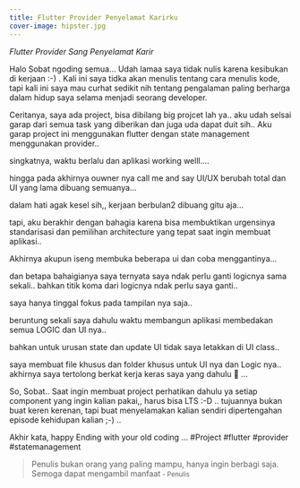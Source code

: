 ```yaml
---
title: Flutter Provider Penyelamat Karirku
cover-image: hipster.jpg
---
```


*Flutter Provider Sang Penyelamat Karir*

Halo Sobat ngoding semua... Udah lamaa saya tidak nulis karena kesibukan di kerjaan :-) . Kali ini saya tidka akan menulis tentang cara menulis kode, tapi kali ini saya mau curhat sedikit nih tentang pengalaman paling berharga dalam hidup saya selama menjadi seorang developer. 

Ceritanya, saya ada project, bisa dibilang big projcet lah ya..
aku udah selsai garap dari semua task yang diberikan dan juga uda dapat duit sih..
Aku garap project ini menggunakan flutter dengan state management menggunakan provider..

singkatnya, waktu berlalu dan aplikasi working welll....

hingga pada akhirnya ouwner nya call me and say UI/UX berubah total dan UI yang lama dibuang semuanya...

dalam hati agak kesel sih,, kerjaan berbulan2 dibuang gitu aja...

tapi, aku berakhir dengan bahagia karena bisa membuktikan urgensinya standarisasi dan pemilihan architecture yang tepat saat ingin membuat aplikasi..

Akhirnya akupun iseng membuka beberapa ui dan coba menggantinya...

dan betapa bahaigianya saya ternyata saya ndak perlu ganti logicnya sama sekali.. bahkan titik koma dari logicnya ndak perlu saya ganti..

saya hanya tinggal fokus pada tampilan nya saja..

beruntung sekali saya dahulu waktu membangun aplikasi membedakan semua LOGIC dan UI nya..

bahkan untuk urusan state dan update UI tidak saya letakkan di UI class..

saya membuat file khusus  dan folder khusus untuk UI nya dan Logic nya.. akhirnya saya tertolong berkat kerja keras saya yang dahulu 🙂 ...

So, Sobat.. Saat ingin membuat project perhatikan dahulu ya setiap component yang ingin kalian pakai,, harus bisa LTS :-D .. tujuannya bukan buat keren kerenan, tapi buat menyelamakan kalian sendiri dipertengahan episode kehidupan kalian ;-) ..

Akhir kata, happy Ending with your old coding ...
#Project #flutter #provider #statemanagement

>Penulis bukan orang yang paling mampu, hanya ingin berbagi saja. Semoga dapat mengambil manfaat<small> - Penulis</small>